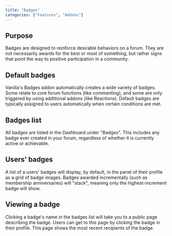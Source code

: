 ```yaml
---
title: "Badges"
categories: ["Features", "Addons"]
---
```


## Purpose

Badges are designed to reinforce desirable behaviors on a forum. They are not necessarily awards for the best or most of something, but rather signs that point the way to positive participation in a community.

## Default badges

Vanilla's Badges addon automatically creates a wide variety of badges. Some relate to core forum functions (like commenting), and some are only triggered by using additional addons (like Reactions). Default badges are typically assigned to users automatically when certain conditions are met.

## Badges list

All badges are listed in the Dashboard under "Badges". This includes any badge ever created in your forum, regardless of whether it is currently active or achievable.

## Users' badges

A list of a users' badges will display, by default, in the panel of their profile as a grid of badge images. Badges awarded incrementally (such as membership anniversaries) will "stack", meaning only the highest-increment badge will show.

## Viewing a badge

Clicking a badge's name in the badges list will take you to a public page describing the badge. Users can get to this page by clicking the badge in their profile. This page shows the most recent recipients of the badge.
